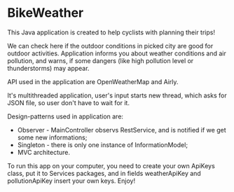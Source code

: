 # BikeWeather

This Java application is created to help cyclists with planning their trips!

We can check here if the outdoor conditions in picked city are good for outdoor activities. Application informs you about weather conditions and air pollution, and warns, if some dangers (like high pollution level or thunderstorms) may appear.

API used in the application are OpenWeatherMap and Airly.

It's multithreaded application, user's input starts new thread, which asks for JSON file, so user don't have to wait for it.

Design-patterns used in application are:
- Observer - MainController observs RestService, and is notified if we get some new informations;
- Singleton - there is only one instance of InformationModel;
- MVC architecture.

To run this app on your computer, you need to create your own ApiKeys class, put it to Services packages, and in fields weatherApiKey and pollutionApiKey insert your own keys. Enjoy!
